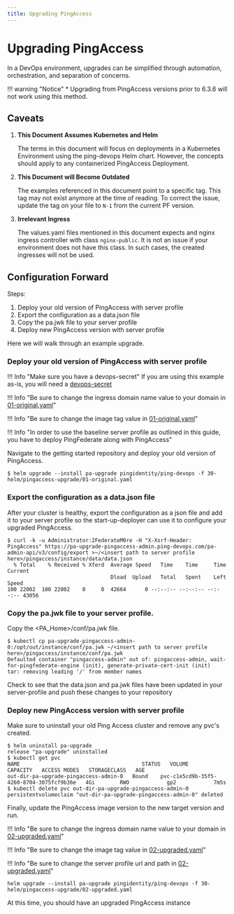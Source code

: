 ```yaml
---
title: Upgrading PingAccess
---
```


# Upgrading PingAccess

In a DevOps environment, upgrades can be simplified through automation, orchestration, and separation of concerns.

!!! warning "Notice"
    * Upgrading from PingAccess versions prior to 6.3.6 will not work using this method.

## Caveats

1.  **This Document Assumes Kubernetes and Helm**

    The terms in this document will focus on deployments in a Kubernetes Environment using the ping-devops Helm chart. However, the concepts should apply to any containerized PingAccess Deployment.

1.  **This Document will Become Outdated**

    The examples referenced in this document point to a specific tag. This tag may not exist anymore at the time of reading. To correct the issue, update the tag on your file to `N-1` from the current PF version. 

1.  **Irrelevant Ingress**

    The values.yaml files mentioned in this document expects and nginx ingress controller with class `nginx-public`. It is not an issue if your environment does not have this class. In such cases, the created ingresses will not be used.

## Configuration Forward

Steps:

1.  Deploy your old version of PingAccess with server profile
1.  Export the configuration as a data.json file
1.  Copy the pa.jwk file to your server profile
1.  Deploy new PingAccess version with server profile

Here we will walk through an example upgrade.


### Deploy your old version of PingAccess with server profile

!!! Info "Make sure you have a devops-secret"
If you are using this example as-is, you will need a [devops-secret](../how-to/devopsUserKey.md#for-kubernetes)

!!! Info "Be sure to change the ingress domain name value to your domain in [01-original.yaml](https://raw.githubusercontent.com/pingidentity/pingidentity-devops-getting-started/master/30-helm/pingaccess-upgrade/01-original.yaml)"

!!! Info "Be sure to change the image tag value in [01-original.yaml](https://raw.githubusercontent.com/pingidentity/pingidentity-devops-getting-started/master/30-helm/pingaccess-upgrade/01-original.yaml)"

!!! Info "In order to use the baseline server profile as outlined in this guide, you have to deploy PingFederate along with PingAccess"

Navigate to the getting started repository and deploy your old version of PingAccess.

```
$ helm upgrade --install pa-upgrade pingidentity/ping-devops -f 30-helm/pingaccess-upgrade/01-original.yaml
```

### Export the configuration as a data.json file

After your cluster is healthy, export the configuration as a json file and add it to your server profile so the start-up-deployer can use it to configure your upgraded PingAccess.

```
$ curl -k -u Administrator:2FederateM0re -H "X-Xsrf-Header: PingAccess" https://pa-upgrade-pingaccess-admin.ping-devops.com/pa-admin-api/v3/config/export >~/<insert path to server profile here>/pingaccess/instance/data/data.json
  % Total    % Received % Xferd  Average Speed   Time    Time     Time  Current
                                 Dload  Upload   Total   Spent    Left  Speed
100 22002  100 22002    0     0  42664      0 --:--:-- --:--:-- --:--:-- 43056
```

### Copy the pa.jwk file to your server profile.

Copy the <PA_Home>/conf/pa.jwk file.

```
$ kubectl cp pa-upgrade-pingaccess-admin-0:/opt/out/instance/conf/pa.jwk ~/<insert path to server profile here>/pingaccess/instance/conf/pa.jwk
Defaulted container "pingaccess-admin" out of: pingaccess-admin, wait-for-pingfederate-engine (init), generate-private-cert-init (init)
tar: removing leading '/' from member names
```

Check to see that the data.json and pa.jwk files have been updated in your server-profile and push these changes to your repository

### Deploy new PingAccess version with server profile

Make sure to uninstall your old Ping Access cluster and remove any pvc's created.

```
$ helm uninstall pa-upgrade
release "pa-upgrade" uninstalled
$ kubectl get pvc
NAME                                       STATUS   VOLUME                                     CAPACITY   ACCESS MODES   STORAGECLASS   AGE
out-dir-pa-upgrade-pingaccess-admin-0   Bound    pvc-c1e5cd9b-35f5-4260-8704-3075fcf9b36e   4Gi        RWO            gp2            7m5s
$ kubectl delete pvc out-dir-pa-upgrade-pingaccess-admin-0
persistentvolumeclaim "out-dir-pa-upgrade-pingaccess-admin-0" deleted
```

Finally, update the PingAccess image version to the new target version and run.

!!! Info "Be sure to change the ingress domain name value to your domain in [02-upgraded.yaml](https://raw.githubusercontent.com/pingidentity/pingidentity-devops-getting-started/master/30-helm/pingaccess-upgrade/02-upgraded.yaml)"

!!! Info "Be sure to change the image tag value in [02-upgraded.yaml](https://raw.githubusercontent.com/pingidentity/pingidentity-devops-getting-started/master/30-helm/pingaccess-upgrade/02-upgraded.yaml)"

!!! Info "Be sure to change the server profile url and path in [02-upgraded.yaml](https://raw.githubusercontent.com/pingidentity/pingidentity-devops-getting-started/master/30-helm/pingaccess-upgrade/02-upgraded.yaml)"

```
helm upgrade --install pa-upgrade pingidentity/ping-devops -f 30-helm/pingaccess-upgrade/02-upgraded.yaml
```

At this time, you should have an upgraded PingAccess instance